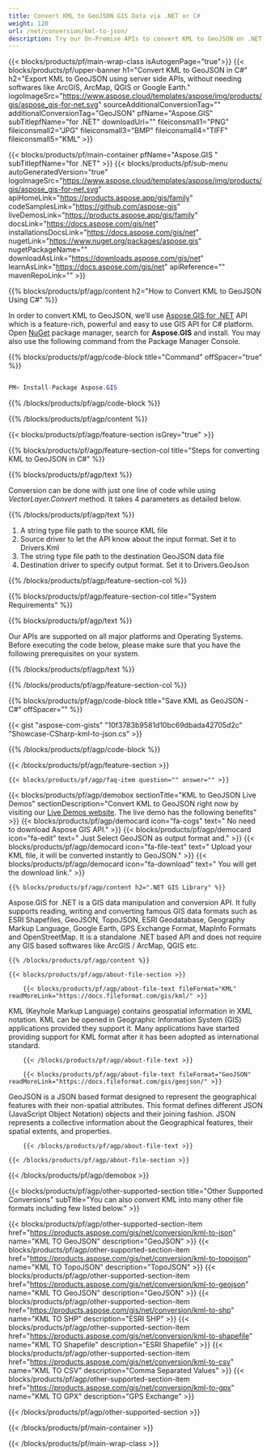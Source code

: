 ```yaml
---
title: Convert KML to GeoJSON GIS Data via .NET or C#
weight: 120
url: /net/conversion/kml-to-json/ 
description: Try our On-Premise APIs to convert KML to GeoJSON on .NET Framework, .NET Core, C#.
---
```


{{< blocks/products/pf/main-wrap-class isAutogenPage="true">}}
{{< blocks/products/pf/upper-banner h1="Convert KML to GeoJSON in C#" h2="Export KML to GeoJSON using server side APIs, without needing softwares like ArcGIS, ArcMap, QGIS or Google Earth." logoImageSrc="https://www.aspose.cloud/templates/aspose/img/products/gis/aspose_gis-for-net.svg" sourceAdditionalConversionTag="" additionalConversionTag="GeoJSON" pfName="Aspose.GIS" subTitlepfName="for .NET" downloadUrl="" fileiconsmall1="PNG" fileiconsmall2="JPG" fileiconsmall3="BMP" fileiconsmall4="TIFF" fileiconsmall5="KML" >}}

{{< blocks/products/pf/main-container pfName="Aspose.GIS " subTitlepfName="for .NET" >}}
{{< blocks/products/pf/sub-menu autoGeneratedVersion="true" logoImageSrc="https://www.aspose.cloud/templates/aspose/img/products/gis/aspose_gis-for-net.svg" apiHomeLink="https://products.aspose.app/gis/family" codeSamplesLink="https://github.com/aspose-gis" liveDemosLink="https://products.aspose.app/gis/family" docsLink="https://docs.aspose.com/gis/net" installationsDocsLink="https://docs.aspose.com/gis/net" nugetLink="https://www.nuget.org/packages/aspose.gis" nugetPackageName="" downloadAsLink="https://downloads.aspose.com/gis/net" learnAsLink="https://docs.aspose.com/gis/net" apiReference="" mavenRepoLink="" >}}

{{% blocks/products/pf/agp/content h2="How to Convert KML to GeoJSON Using C#" %}}

 In order to convert KML to GeoJSON, we’ll use
 [Aspose.GIS for .NET](https://products.aspose.com/gis/net) 
 API which is a feature-rich, powerful and easy to use GIS API for C# platform. Open
 [NuGet](https://www.nuget.org/packages/aspose.gis) 
 package manager, search for
 **Aspose.GIS** 
 and install. You may also use the following command from the Package Manager Console.

{{% blocks/products/pf/agp/code-block title="Command" offSpacer="true" %}}

```cs

PM> Install-Package Aspose.GIS

```

{{% /blocks/products/pf/agp/code-block %}}

{{% /blocks/products/pf/agp/content %}}

{{< blocks/products/pf/agp/feature-section isGrey="true" >}}

{{% blocks/products/pf/agp/feature-section-col title="Steps for converting KML to GeoJSON in C#" %}}

{{% blocks/products/pf/agp/text %}}

 Conversion can be done with just one line of code while using
 *VectorLayer.Convert* 
 method. It takes 4 parameters as detailed below.

{{% /blocks/products/pf/agp/text %}}

1.  A string type file path to the source KML file
1.  Source driver to let the API know about the input format. Set it to Drivers.Kml
1.  The string type file path to the destination GeoJSON data file
1.  Destination driver to specify output format. Set it to Drivers.GeoJson

{{% /blocks/products/pf/agp/feature-section-col %}}

{{% blocks/products/pf/agp/feature-section-col title="System Requirements" %}}

{{% blocks/products/pf/agp/text %}}

 Our APIs are supported on all major platforms and Operating Systems. Before executing the code below, please make sure that you have the following prerequisites on your system.

{{% /blocks/products/pf/agp/text %}}

{{% /blocks/products/pf/agp/feature-section-col %}}

{{% blocks/products/pf/agp/code-block title="Save KML as GeoJSON - C#" offSpacer="" %}}

{{< gist "aspose-com-gists" "10f3783b9581d10bc69dbada42705d2c" "Showcase-CSharp-kml-to-json.cs" >}}

{{% /blocks/products/pf/agp/code-block %}}

{{< /blocks/products/pf/agp/feature-section >}}

    {{< blocks/products/pf/agp/faq-item question="" answer="" >}}
 

<!-- aboutfile Starts -->

{{< blocks/products/pf/agp/demobox sectionTitle="KML to GeoJSON Live Demos" sectionDescription="Convert KML to GeoJSON right now by visiting our [Live Demos website](https://products.aspose.app/gis/conversion/kml-to-json). The live demo has the following benefits" >}}
        {{< blocks/products/pf/agp/democard icon="fa-cogs" text=" No need to download Aspose GIS API." >}}
        {{< blocks/products/pf/agp/democard icon="fa-edit" text=" Just Select GeoJSON as output format and." >}}
        {{< blocks/products/pf/agp/democard icon="fa-file-text" text=" Upload your KML file, it will be converted instantly to GeoJSON." >}}
        {{< blocks/products/pf/agp/democard icon="fa-download" text=" You will get the download link." >}}

    {{% blocks/products/pf/agp/content h2=".NET GIS Library" %}}

 Aspose.GIS for .NET is a GIS data manipulation and conversion API. It fully supports reading, writing and converting famous GIS data formats such as ESRI Shapefiles, GeoJSON, TopoJSON, ESRI Geodatabase, Geography Markup Language, Google Earth, GPS Exchange Format, MapInfo Formats and OpenStreetMap. It is a standalone .NET based API and does not require any GIS based softwares like ArcGIS / ArcMap, QGIS etc. 



    {{% /blocks/products/pf/agp/content %}}

    {{< blocks/products/pf/agp/about-file-section >}}

        {{< blocks/products/pf/agp/about-file-text fileFormat="KML" readMoreLink="https://docs.fileformat.com/gis/kml/" >}}

KML (Keyhole Markup Language) contains geospatial information in XML notation. KML can be opened in Geographic Information System (GIS) applications provided they support it. Many applications have started providing support for KML format after it has been adopted as international standard.

        {{< /blocks/products/pf/agp/about-file-text >}}

        {{< blocks/products/pf/agp/about-file-text fileFormat="GeoJSON" readMoreLink="https://docs.fileformat.com/gis/geojson/" >}}

GeoJSON is a JSON based format designed to represent the geographical features with their non-spatial attributes. This format defines different JSON (JavaScript Object Notation) objects and their joining fashion. JSON represents a collective information about the Geographical features, their spatial extents, and properties.

        {{< /blocks/products/pf/agp/about-file-text >}}

    {{< /blocks/products/pf/agp/about-file-section >}}

{{< /blocks/products/pf/agp/demobox >}}

<!-- aboutfile Ends -->

{{< blocks/products/pf/agp/other-supported-section title="Other Supported Conversions" subTitle="You can also convert KML into many other file formats including few listed below." >}}

{{< blocks/products/pf/agp/other-supported-section-item href="https://products.aspose.com/gis/net/conversion/kml-to-json" name="KML TO GeoJSON" description="GeoJSON" >}}
{{< blocks/products/pf/agp/other-supported-section-item href="https://products.aspose.com/gis/net/conversion/kml-to-topojson" name="KML TO TopoJSON" description="TopoJSON" >}}
{{< blocks/products/pf/agp/other-supported-section-item href="https://products.aspose.com/gis/net/conversion/kml-to-geojson" name="KML TO GeoJSON" description="GeoJSON" >}}
{{< blocks/products/pf/agp/other-supported-section-item href="https://products.aspose.com/gis/net/conversion/kml-to-shp" name="KML TO SHP" description="ESRI SHP" >}}
{{< blocks/products/pf/agp/other-supported-section-item href="https://products.aspose.com/gis/net/conversion/kml-to-shapefile" name="KML TO Shapefile" description="ESRI Shapefile" >}}
{{< blocks/products/pf/agp/other-supported-section-item href="https://products.aspose.com/gis/net/conversion/kml-to-csv" name="KML TO CSV" description="Comma Separated Values" >}}
{{< blocks/products/pf/agp/other-supported-section-item href="https://products.aspose.com/gis/net/conversion/kml-to-gpx" name="KML TO GPX" description="GPS Exchange" >}}


{{< /blocks/products/pf/agp/other-supported-section >}}

{{< /blocks/products/pf/main-container >}}
    
{{< /blocks/products/pf/main-wrap-class >}}